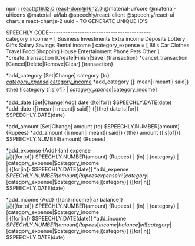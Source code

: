 npm i
react@16.12.0
react-dom@16.12.0
@material-ui/core
@material-ui/icons
@material-ui/lab
@speechly/react-client
@speechly/react-ui
chart.js
react-chartjs-2
uuid - TO GENERATE UNIQUE ID'S

SPEECHLY CODE-------------------------------------------
category_income = [
Business
Investments
Extra income
Deposits
Lottery
Gifts
Salary
Savings
Rental income
]
category_expense = [
Bills
Car
Clothes
Travel
Food
Shopping
House
Entertainment
Phone
Pets
Other
]
*create_transaction [Create|Finish|Save] {transaction}
*cancel_transaction [Cancel|Delete|Remove|Clear] {transaction}

*add_category [Set|Change] category {to} [$category_expense|$category_income](category)
*add_category {[i mean|i meant|i said]} {the} ![category {[is|of]} | [$category_expense|$category_income](category)]

*add_date [Set|Change|Add] date {[to|for]} $SPEECHLY.DATE(date)
*add_date {[i mean|i meant|i said]} {[{the} date is|for]} $SPEECHLY.DATE(date)

*add_amount [Set|Change] amount {to} $SPEECHLY.NUMBER(amount) {Rupees}
*add_amount {[i mean|i meant|i said]} {{the} amount {[is|of]}} $SPEECHLY.NUMBER(amount) {Rupees}

*add_expense {Add} {an} expense ![{[for|of]} $SPEECHLY.NUMBER(amount) {Rupees} | {in} | {category} | [$category_expense|$category_income](category) | {[for|in]} $SPEECHLY.DATE(date)]
*add_expense $SPEECHLY.NUMBER(amount) {Rupees} expense {in} ![{category} | [$category_expense|$category_income](category)] {[for|in]} $SPEECHLY.DATE(date)

*add_income {Add} {[{an} income|{a} balance]} ![{[for|of]} $SPEECHLY.NUMBER(amount) {Rupees} | {in} | {category} | [$category_expense|$category_income](category) | {[for|in]} $SPEECHLY.DATE(date)]
*add_income $SPEECHLY.NUMBER(amount) {Rupees} [income|balance] {in} ![{category} | [$category_expense|$category_income](category)] {[for|in]} $SPEECHLY.DATE(date)

